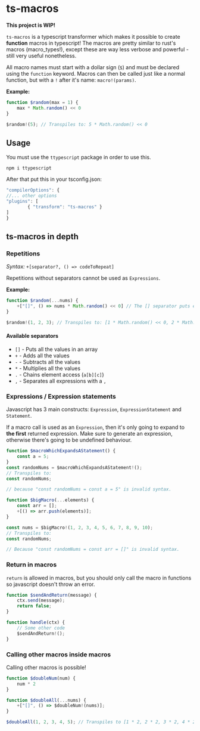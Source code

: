 # ts-macros

**This project is WIP!**

`ts-macros` is a typescript transformer which makes it possible to create **function** macros in typescript! The macros are pretty similar to rust's macros (macro_types!), except these are way less verbose and powerful - still very useful nonetheless.

All macro names must start with a dollar sign (`$`) and must be declared using the `function` keyword. Macros can then be called just like a normal function, but with a `!` after it's name: `macro!(params)`.

**Example:**

```ts
function $random(max = 1) {
    max * Math.random() << 0
}

$random!(5); // Transpiles to: 5 * Math.random() << 0
```

## Usage

You must use the `ttypescript` package in order to use this. 

```
npm i ttypescript
```

After that put this in your tsconfig.json:

```js
"compilerOptions": {
//... other options
"plugins": [
        { "transform": "ts-macros" }
]
}
```

## ts-macros in depth

### Repetitions

*Syntax:* `+[separator?, () => codeToRepeat]`

Repetitions without separators cannot be used as `Expressions`. 

**Example:**

```ts
function $random(...nums) {
    +["[]", () => nums * Math.random() << 0] // The [] separator puts everything in an array
}

$random!(1, 2, 3); // Transpiles to: [1 * Math.random() << 0, 2 * Math.random() << 0, 3 * Math.random() << 0]
```

#### Available separators

- `[]` - Puts all the values in an array
- `+` - Adds all the values
- `-` - Subtracts all the values
- `*` - Multiplies all the values
- `.` - Chains element access (`a[b][c]`)
- `,` - Separates all expressions with a `,`

### Expressions / Expression statements

Javascript has 3 main constructs: `Expression`, `ExpressionStatement` and `Statement`. 

If a macro call is used as an `Expression`, then it's only going to expand to **the first** returned expression. Make sure to generate an expression, otherwise there's going to be undefined behaviour.

```ts
function $macroWhichExpandsAStatement() {
    const a = 5;
}
const randomNums = $macroWhichExpandsAStatement!(); 
// Transpiles to: 
const randomNums; 

// because "const randomNums = const a = 5" is invalid syntax.
```

```ts
function $bigMacro(...elements) {
    const arr = [];
    +[() => arr.push(elements)];
}

const nums = $bigMacro!(1, 2, 3, 4, 5, 6, 7, 8, 9, 10);
// Transpiles to:
const randomNums;

// Because "const randomNums = const arr = []" is invalid syntax.
```

### Return in macros

`return` is allowed in macros, but you should only call the macro in functions so javascript doesn't throw an error.

```ts
function $sendAndReturn(message) {
    ctx.send(message);
    return false;
}

function handle(ctx) {
    // Some other code
    $sendAndReturn!();
}
```

### Calling other macros inside macros

Calling other macros is possible!

```ts
function $doubleNum(num) {
    num * 2
}

function $doubleAll(...nums) {
    +["[]", () => $doubleNum!(nums)];
}

$doubleAll(1, 2, 3, 4, 5); // Transpiles to [1 * 2, 2 * 2, 3 * 2, 4 * 2, 5 * 2];
```

